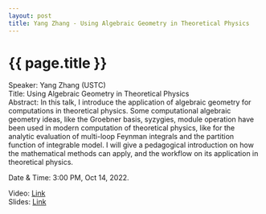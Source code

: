 ```yaml
---
layout: post
title: Yang Zhang - Using Algebraic Geometry in Theoretical Physics
---
```


{{ page.title }}
================

Speaker: Yang Zhang (USTC)  
Title: Using Algebraic Geometry in Theoretical Physics  
Abstract:  In this talk, I introduce the application of algebraic geometry for computations in theoretical physics. Some computational algebraic geometry ideas, like the Groebner basis, syzygies, module operation have been used in modern computation of theoretical physics, like for the analytic evaluation of multi-loop Feynman integrals and the partition function of integrable model. I will give a pedagogical introduction on how the mathematical methods can apply, and the workflow on its application in theoretical physics.  

Date & Time: 3:00 PM, Oct 14, 2022.

Video: [Link](https://www.bilibili.com/video/BV1ee4y1E7gk?share_source=copy_web&vd_source=24b177539d23769c10e3e2d6f6e5e60d)  
Slides: [Link]( )
